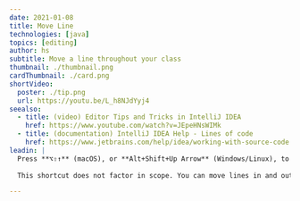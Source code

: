 ```yaml
---
date: 2021-01-08
title: Move Line
technologies: [java]
topics: [editing]
author: hs
subtitle: Move a line throughout your class
thumbnail: ./thumbnail.png
cardThumbnail: ./card.png
shortVideo:
  poster: ./tip.png
  url: https://youtu.be/L_h8NJdYyj4
seealso:
  - title: (video) Editor Tips and Tricks in IntelliJ IDEA
    href: https://www.youtube.com/watch?v=JEpeHNsWIMk
  - title: (documentation) IntelliJ IDEA Help - Lines of code
    href: https://www.jetbrains.com/help/idea/working-with-source-code.html#editor_lines_code_blocks
leadin: |
  Press **⌥⇧↑** (macOS), or **Alt+Shift+Up Arrow** (Windows/Linux), to move a line up. To move a line down use **⌥⇧↓** (macOS), or **Alt+Shift+Down Arrow** (Windows/Linux).   
   
  This shortcut does not factor in scope. You can move lines in and out of scope. 

---
```

